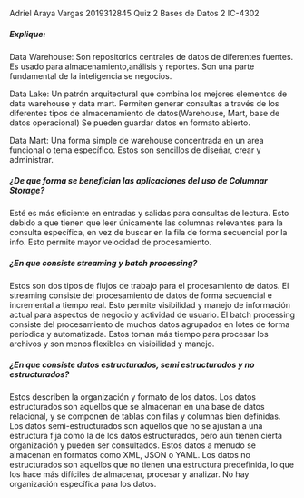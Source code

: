 Adriel Araya Vargas 2019312845 Quiz 2 Bases de Datos 2 IC-4302

##### Explique: 

Data Warehouse: Son repositorios centrales de datos de diferentes fuentes. Es usado para almacenamiento,análisis y reportes. Son una parte fundamental de la inteligencia se negocios.

Data Lake: Un patrón arquitectural que combina los mejores elementos de data warehouse y data mart. Permiten generar consultas a través de los diferentes tipos de almacenamiento de datos(Warehouse, Mart, base de datos operacional) Se pueden guardar datos en formato abierto. 

Data Mart: Una forma simple de warehouse concentrada en un area funcional o tema específico. Estos son sencillos de diseñar, crear y administrar. 

##### ¿De que forma se benefician las aplicaciones del uso de Columnar Storage?

Esté es más eficiente en entradas y salidas para consultas de lectura. Esto debido a que tienen que leer únicamente las columnas relevantes para la consulta específica, en vez de buscar en la fila de forma secuencial por la info. Esto permite mayor velocidad de procesamiento.


##### ¿En que consiste streaming y batch processing?

Estos son dos tipos de flujos de trabajo para el procesamiento de datos. El streaming consiste del procesamiento de datos de forma secuencial e incremental a tiempo real. Esto permite visibilidad y manejo de información actual para aspectos de negocio y actividad de usuario. El batch processing consiste del procesamiento de muchos datos agrupados en lotes de forma periodica y automatizada. Estos toman más tiempo para procesar los archivos y son menos flexibles en visibilidad y manejo.


##### ¿En que consiste datos estructurados, semi estructurados y no estructurados?

Estos describen la organización y formato de los datos. Los datos estructurados son aquellos que se almacenan en una base de datos relacional, y se componen de tablas con filas y columnas bien definidas. Los datos semi-estructurados son aquellos que no se ajustan a una estructura fija como la de los datos estructurados, pero aún tienen cierta organización y pueden ser consultados. Estos datos a menudo se almacenan en formatos como XML, JSON o YAML. Los datos no estructurados son aquellos que no tienen una estructura predefinida, lo que los hace más difíciles de almacenar, procesar y analizar. No hay organización específica para los datos.


